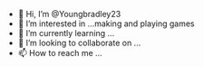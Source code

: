 - 👋 Hi, I’m @Youngbradley23
- 👀 I’m interested in ...making and playing games 
- 🌱 I’m currently learning ...
- 💞️ I’m looking to collaborate on ...
- 📫 How to reach me ...

<!---
Youngbradley23/Youngbradley23 is a ✨ special ✨ repository because its `README.md` (this file) appears on your GitHub profile.
You can click the Preview link to take a look at your changes.
--->
